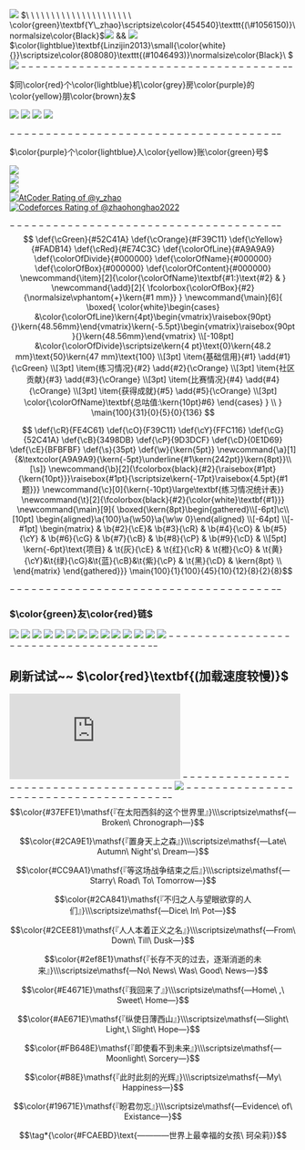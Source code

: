 ![](https://upload-bbs.mihoyo.com/upload/2022/04/05/49837885/e12b45cb79b5f9ab7654c643c63d149d_4881849427955308109.gif?x-oss-process=image//auto-orient,0/interlace,1/format,gif)
$\ \ \ \ \ \ \ \ \ \ \ \ \ \ \ \ \ \ \ \ \ \color{green}\textbf{Y\_zhao}\scriptsize\color{454540}\texttt{(\#1056150)}\normalsize\color{Black}$[![](https://cdn.luogu.com.cn/upload/usericon/1056150.png?x-oss-process=image/circle,r_150/format,png)](https://www.luogu.com.cn/user/1056150) $\&\&$ [![](https://cdn.luogu.com.cn/upload/usericon/1046493.png?x-oss-process=image/circle,r_150/format,png)](https://www.luogu.com.cn/user/1046493)$\color{lightblue}\textbf{Linzijin2013}\small{\color{white}{}}\scriptsize\color{808080}\texttt{(\#1046493)}\normalsize\color{Black}\ $
![](https://www.xht37.com/wp-content/uploads/2019/11/1572969040_781823.png)
$--------------------------------------$

$同\color{red}个\color{lightblue}机\color{grey}房\color{purple}的\color{yellow}朋\color{brown}友$

[![](https://cdn.luogu.com.cn/upload/usericon/1046493.png)](/user/1046493)
[![](https://cdn.luogu.com.cn/upload/usericon/1214701.png)](/user/1214701)
[![](https://cdn.luogu.com.cn/upload/usericon/.png)](/user/)
[![](https://cdn.luogu.com.cn/upload/usericon/.png)](/user/)

$--------------------------------------$

 $\color{purple}个\color{lightblue}人\color{yellow}账\color{green}号$
 
[![](https://img.shields.io/badge/Y__zhao-reted_428-5eb95e?style=for-the-badge&logo=data:image/png;base64,iVBORw0KGgoAAAANSUhEUgAAACAAAAAgCAMAAABEpIrGAAAAHlBMVEX////2+v3s8/rX5/XB2vCnyemQu+N+sN5oo9lam9WWB43HAAAApUlEQVR42r2TSw7AIAhE+QzC3P/CTU0TF0W7KxsTHsIAQX43RfiRB5kqewPPAV4kY88tSZYfBZDxwYd+cNzmuwY4pgxW6IvrTUIFxV6J5eP2ZN9LkKxhIjpIEu8U058mlquZJgLzuTP1EYU9F1HHkcsjMBdvZRT0yMlKHLadMce0/Z+u89GNvvI19HbUs7hnV8RrLQCdjOBagEZTxADYOh/A/7vWC0EIBuA2gcjwAAAAAElFTkSuQmCC)](/user/1056150)\
[![](https://img.shields.io/badge/zhaohonghao2022-unreted-BFBFBF?style=for-the-badge&logo=data:image/png;base64,iVBORw0KGgoAAAANSUhEUgAAACAAAAAgCAMAAABEpIrGAAAAHlBMVEX////2+v3s8/rX5/XB2vCnyemQu+N+sN5oo9lam9WWB43HAAAApUlEQVR42r2TSw7AIAhE+QzC3P/CTU0TF0W7KxsTHsIAQX43RfiRB5kqewPPAV4kY88tSZYfBZDxwYd+cNzmuwY4pgxW6IvrTUIFxV6J5eP2ZN9LkKxhIjpIEu8U058mlquZJgLzuTP1EYU9F1HHkcsjMBdvZRT0yMlKHLadMce0/Z+u89GNvvI19HbUs7hnV8RrLQCdjOBagEZTxADYOh/A/7vWC0EIBuA2gcjwAAAAAElFTkSuQmCC)](/user/1087414)\
[![](https://img.shields.io/badge/zhao__hong__hao-unreted-0E90D2?style=for-the-badge&logo=data:image/png;base64,iVBORw0KGgoAAAANSUhEUgAAACAAAAAgCAMAAABEpIrGAAAAHlBMVEX////2+v3s8/rX5/XB2vCnyemQu+N+sN5oo9lam9WWB43HAAAApUlEQVR42r2TSw7AIAhE+QzC3P/CTU0TF0W7KxsTHsIAQX43RfiRB5kqewPPAV4kY88tSZYfBZDxwYd+cNzmuwY4pgxW6IvrTUIFxV6J5eP2ZN9LkKxhIjpIEu8U058mlquZJgLzuTP1EYU9F1HHkcsjMBdvZRT0yMlKHLadMce0/Z+u89GNvvI19HbUs7hnV8RrLQCdjOBagEZTxADYOh/A/7vWC0EIBuA2gcjwAAAAAElFTkSuQmCC)](/user/634199)\
[![AtCoder Rating of @y_zhao](https://atrating.baoshuo.dev/rating?username=y_zhao&style=for-the-badge)](https://atcoder.jp/users/y_zhao)\
[![Codeforces Rating of @zhaohonghao2022](https://cfrating.baoshuo.dev/rating?username=zhaohonghao2022&style=for-the-badge)](https://codeforces/profile/zhaohonghao2022)

$--------------------------------------$
$$
\def{\cGreen}{#52C41A}  \def{\cOrange}{#F39C11}
\def{\cYellow}{#FADB14} \def{\cRed}{#E74C3C} 
\def{\colorOfLine}{#A9A9A9} \def{\colorOfDivide}{#000000}
\def{\colorOfName}{#000000} \def{\colorOfBox}{#000000}
\def{\colorOfContent}{#000000}
\newcommand{\item}[2]{\color{\colorOfName}\textbf{#1:}\text{#2} & }
\newcommand{\add}[2]{
    \fcolorbox{\colorOfBox}{#2}{\normalsize\vphantom{+}\kern{#1 mm}}
}
\newcommand{\main}[6]{
    \boxed{
        \color{white}\begin{cases}
    &\color{\colorOfLine}\kern{4pt}\begin{vmatrix}\raisebox{90pt}{}\kern{48.56mm}\end{vmatrix}\kern{-5.5pt}\begin{vmatrix}\raisebox{90pt}{}\kern{48.56mm}\end{vmatrix}  \\[-108pt]
        &\color{\colorOfDivide}\scriptsize\kern{4 pt}\text{0}\kern{48.2 mm}\text{50}\kern{47 mm}\text{100} \\[3pt]
        \item{基础信用}{#1} \add{#1}{\cGreen} \\[3pt]
        \item{练习情况}{#2} \add{#2}{\cOrange} \\[3pt]
        \item{社区贡献}{#3} \add{#3}{\cOrange} \\[3pt]
        \item{比赛情况}{#4} \add{#4}{\cOrange} \\[3pt]
        \item{获得成就}{#5} \add{#5}{\cOrange} \\[3pt]
       \color{\colorOfName}\textbf{总咕值:\kern{10pt}#6}
        \end{cases}
    } \\
} 
\main{100}{31}{0}{5}{0}{136}
$$ 


$$
\def{\cR}{FE4C61} \def{\cO}{F39C11} \def{\cY}{FFC116} \def{\cG}{52C41A} \def{\cB}{3498DB} \def{\cP}{9D3DCF} \def{\cD}{0E1D69} \def{\cE}{BFBFBF} \def{\s}{35pt} \def{\w}{\kern{5pt}}
\newcommand{\a}[1]{&\textcolor{A9A9A9}{\kern{-5pt}\underline{#1\kern{242pt}}\kern{8pt}}\\[\s]}
\newcommand{\b}[2]{\fcolorbox{black}{#2}{\raisebox{#1pt}{\kern{10pt}}}\raisebox{#1pt}{\scriptsize\kern{-17pt}\raisebox{4.5pt}{#1题}}}
\newcommand{\c}[0]{\kern{-10pt}\large\textbf{练习情况统计表}}
\newcommand{\t}[2]{\fcolorbox{black}{#2}{\color{white}\textbf{#1}}}
\newcommand{\main}[9]{
\boxed{\kern{8pt}\begin{gathered}\\[-6pt]\c\\[10pt]
\begin{aligned}\a{100}\a{\w50}\a{\w\w 0}\end{aligned} \\[-64pt] \\[-#1pt]
\begin{matrix}
 & \b{#2}{\cE}& \b{#3}{\cR} & \b{#4}{\cO} & \b{#5}{\cY} & \b{#6}{\cG} & \b{#7}{\cB} & \b{#8}{\cP} & \b{#9}{\cD} & \\[5pt]
\kern{-6pt}\text{项目} & \t{灰}{\cE} & \t{红}{\cR} & \t{橙}{\cO} & \t{黄}{\cY}&\t{绿}{\cG}&\t{蓝}{\cB}&\t{紫}{\cP} & \t{黑}{\cD} & \kern{8pt} \\
\end{matrix}
\end{gathered}}}
\main{100}{1}{100}{45}{10}{12}{8}{2}{8}$$

$--------------------------------------$
### $\color{green}友\color{red}链$
[![](https://cdn.luogu.com.cn/upload/usericon/682844.png)](/user/682844)
[![](https://cdn.luogu.com.cn/upload/usericon/1056293.png)](/user/1056293)
[![](https://cdn.luogu.com.cn/upload/usericon/1059545.png)](/user/1059545)
[![](https://cdn.luogu.com.cn/upload/usericon/588080.png)](/user/588080)
[![](https://cdn.luogu.com.cn/upload/usericon/1012664.png)](/user/1012664)
[![](https://cdn.luogu.com.cn/upload/usericon/1065439.png)](/user/1065439)
[![](https://cdn.luogu.com.cn/upload/usericon/961053.png)](/user/961053)
[![](https://cdn.luogu.com.cn/upload/usericon/1079788.png)](/user/1079788)
[![](https://cdn.luogu.com.cn/upload/usericon/577683.png)](/user/577683)
[![](https://cdn.luogu.com.cn/upload/usericon/735893.png)](/user/735893)
[![](https://cdn.luogu.com.cn/upload/usericon/634199.png)](/user/634199)
[![](https://cdn.luogu.com.cn/upload/usericon/894838.png)](/user/894838)
[![](https://cdn.luogu.com.cn/upload/usericon/1061781.png)](/user/1061781)
[![](https://cdn.luogu.com.cn/upload/usericon/1046493.png)](/user/1046493)
$--------------------------------------$
## 刷新试试~~ $\color{red}\textbf{(加载速度较慢)}$
![](http://www.dmoe.cc/random.php)
$--------------------------------------$
![](bilibili:BV1SN4y1i7zw)
$--------------------------------------$
$$\color{#37EFE1}\mathsf{『在太阳西斜的这个世界里』}\\\scriptsize\mathsf{—Broken\ Chronograph—}$$

$$\color{#2CA9E1}\mathsf{『置身天上之森』}\\\scriptsize\mathsf{—Late\ Autumn\ Night's\ Dream—}$$

$$\color{#CC9AA1}\mathsf{『等这场战争结束之后』}\\\scriptsize\mathsf{—Starry\ Road\ To\ Tomorrow—}$$

$$\color{#2CA841}\mathsf{『不归之人与望眼欲穿的人们』}\\\scriptsize\mathsf{—Dice\ In\ Pot—}$$

$$\color{#2CEE81}\mathsf{『人人本着正义之名』}\\\scriptsize\mathsf{—From\ Down\ Till\ Dusk—}$$

$$\color{#2ef8E1}\mathsf{『长存不灭的过去，逐渐消逝的未来』}\\\scriptsize\mathsf{—No\ News\ Was\ Good\ News—}$$

$$\color{#E4671E}\mathsf{『我回来了』}\\\scriptsize\mathsf{—Home\ ,\ Sweet\ Home—}$$

$$\color{#AE671E}\mathsf{『纵使日薄西山』}\\\scriptsize\mathsf{—Slight\ Light,\ Slight\ Hope—}$$

$$\color{#FB648E}\mathsf{『即使看不到未来』}\\\scriptsize\mathsf{—Moonlight\ Sorcery—}$$

$$\color{#B8E}\mathsf{『此时此刻的光辉』}\\\scriptsize\mathsf{—My\ Happiness—}$$

$$\color{#19671E}\mathsf{『盼君勿忘』}\\\scriptsize\mathsf{—Evidence\ of\ Existance—}$$

$$\tag*{\color{#FCAEBD}\text{————世界上最幸福的女孩\ 珂朵莉}}$$
